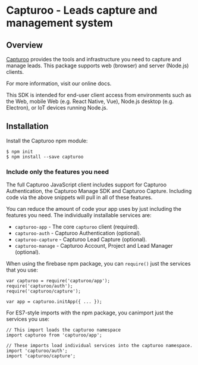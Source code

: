 # Capturoo - Leads capture and management system

## Overview

[Capturoo](https://www.capturoo.com) provides the tools and infrastructure
you need to capture and manage leads. This package supports web (browser)
and server (Node.js) clients.

For more information, visit our online docs.

This SDK is intended for end-user client access from environments such as the
Web, mobile Web (e.g. React Native, Vue), Node.js desktop (e.g. Electron), or
IoT devices running Node.js.

## Installation

Install the Capturoo npm module:

```
$ npm init
$ npm install --save capturoo
```

### Include only the features you need

The full Capturoo JavaScript client includes support for Capturoo Authentication, the
Capturoo Manage SDK and Capturoo Capture. Including code via the above snippets
will pull in all of these features.

You can reduce the amount of code your app uses by just including the features
you need. The individually installable services are:

- `capturoo-app` - The core `capturoo` client (required).
- `capturoo-auth` - Capturoo Authentication (optional).
- `capturoo-capture` - Capturoo Lead Capture (optional).
- `capturoo-manage` - Capturoo Account, Project and Lead Manager (optional).

When using the firebase npm package, you can `require()` just the services that
you use:

```
var capturoo = require('capturoo/app');
require('capturoo/auth');
require('capturoo/capture');

var app = capturoo.initApp({ ... });
```

For ES7-style imports with the npm package, you canimport just the services
you use:

```
// This import loads the capturoo namespace
import capturoo from 'capturoo/app';

// These imports load individual services into the capturoo namespace.
import 'capturoo/auth';
import 'capturoo/capture';
```

